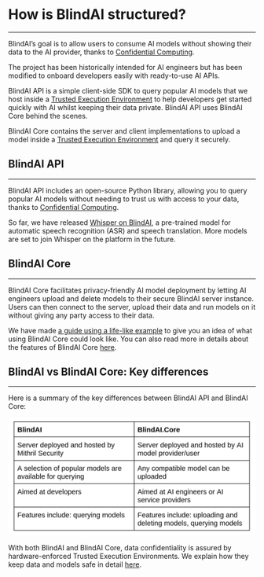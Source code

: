 # How is BlindAI structured?
________________

BlindAI’s goal is to allow users to consume AI models without showing their data to the AI provider, thanks to [Confidential Computing](confidential_computing.md).

The project has been historically intended for AI engineers but has been modified to onboard developers easily with ready-to-use AI APIs.

BlindAI API is a simple client-side SDK to query popular AI models that we host inside a [Trusted Execution Environment](confidential_computing.md) to help developers get started quickly with AI whilst keeping their data private. BlindAI API uses BlindAI Core behind the scenes.

BlindAI Core contains the server and client implementations to upload a model inside a [Trusted Execution Environment](confidential_computing.md) and query it securely.

## BlindAI API
__________________________

BlindAI API includes an open-source Python library, allowing you to query popular AI models without needing to trust us with access to your data, thanks to [Confidential Computing](confidential_computing.md). 

So far, we have released [Whisper on BlindAI](quick_tour.ipynb), a pre-trained model for automatic speech recognition (ASR) and speech translation. More models are set to join Whisper on the platform in the future.

## BlindAI Core
________________________________

BlindAI Core facilitates privacy-friendly AI model deployment by letting AI engineers upload and delete models to their secure BlindAI server instance. Users can then connect to the server, upload their data and run models on it without giving any party access to their data.

We have made [a guide using a life-like example](../how-to-guides/covid_net_confidential.ipynb) to give you an idea of what using BlindAI Core could look like. You can also read more in details about the features of BlindAI Core [here](../concepts/BlindAI_Core.md). 


## BlindAI vs BlindAI Core: Key differences
__________________________________________________________

Here is a summary of the key differences between BlindAI API and BlindAI Core:

![BlindAI API vs Core](../../assets/blindai_core_table.png)

With both BlindAI and BlindAI Core, data confidentiality is assured by hardware-enforced Trusted Execution Environments. We explain how they keep data and models safe in detail [here](confidential_computing.md).
